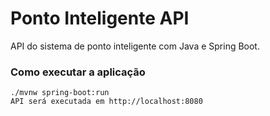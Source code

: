 # Ponto Inteligente API
API do sistema de ponto inteligente com Java e Spring Boot.
### Como executar a aplicação

```
./mvnw spring-boot:run
API será executada em http://localhost:8080
```
